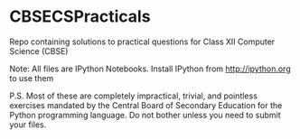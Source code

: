 # CBSECSPracticals
Repo containing solutions to practical questions for Class XII Computer Science (CBSE) 

Note: All files are IPython Notebooks. Install IPython from http://ipython.org to use them

P.S. Most of these are completely impractical, trivial, and pointless exercises mandated by the Central Board of Secondary Education for the Python programming language. Do not bother unless you need to submit your files.
